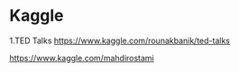 # Kaggle

1.TED Talks <a hfref="https://www.kaggle.com/rounakbanik/ted-talks">https://www.kaggle.com/rounakbanik/ted-talks</a>



<a href="https://www.kaggle.com/mahdirostami">https://www.kaggle.com/mahdirostami</a>

